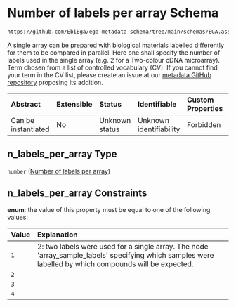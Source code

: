 # Number of labels per array Schema

```txt
https://github.com/EbiEga/ega-metadata-schema/tree/main/schemas/EGA.assay.json#/properties/assay_type_specifications/properties/array_assay_specifications/properties/n_labels_per_array
```

A single array can be prepared with biological materials labelled differently for them to be compared in parallel. Here one shall specify the number of labels used in the single array (e.g. 2 for a Two-colour cDNA microarray). Term chosen from a list of controlled vocabulary (CV). If you cannot find your term in the CV list, please create an issue at our [metadata GitHub repository](https://github.com/EbiEga/ega-metadata-schema) proposing its addition.

| Abstract            | Extensible | Status         | Identifiable            | Custom Properties | Additional Properties | Access Restrictions | Defined In                                                                 |
| :------------------ | :--------- | :------------- | :---------------------- | :---------------- | :-------------------- | :------------------ | :------------------------------------------------------------------------- |
| Can be instantiated | No         | Unknown status | Unknown identifiability | Forbidden         | Allowed               | none                | [EGA.assay.json\*](../../../schemas/EGA.assay.json "open original schema") |

## n\_labels\_per\_array Type

`number` ([Number of labels per array](ega-11-properties-assay-type-specifications-properties-specifications-of-an-array-assay-properties-number-of-labels-per-array.md))

## n\_labels\_per\_array Constraints

**enum**: the value of this property must be equal to one of the following values:

| Value | Explanation                                                                                                                                              |
| :---- | :------------------------------------------------------------------------------------------------------------------------------------------------------- |
| `1`   | 2: two labels were used for a single array. The node 'array\_sample\_labels' specifying which samples were labelled by which compounds will be expected. |
| `2`   |                                                                                                                                                          |
| `3`   |                                                                                                                                                          |
| `4`   |                                                                                                                                                          |
